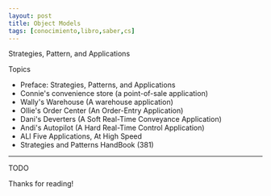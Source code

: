 ```yaml
---
layout: post
title: Object Models
tags: [conocimiento,libro,saber,cs]
---
```


<!--Resumen-->

Strategies, Pattern, and Applications

Topics 

- Preface: Strategies, Patterns, and Applications
- Connie's convenience store (a point-of-sale application)
- Wally's Warehouse (A warehouse application)
- Ollie's Order Center (An Order-Entry Application)
- Dani's Deverters (A Soft Real-Time Conveyance Application)
- Andi's Autopilot (A Hard Real-Time Control Application)
- ALl Five Applications, At High Speed
- Strategies and Patterns HandBook (381)

---

<!--more-->
TODO
  
Thanks for reading!